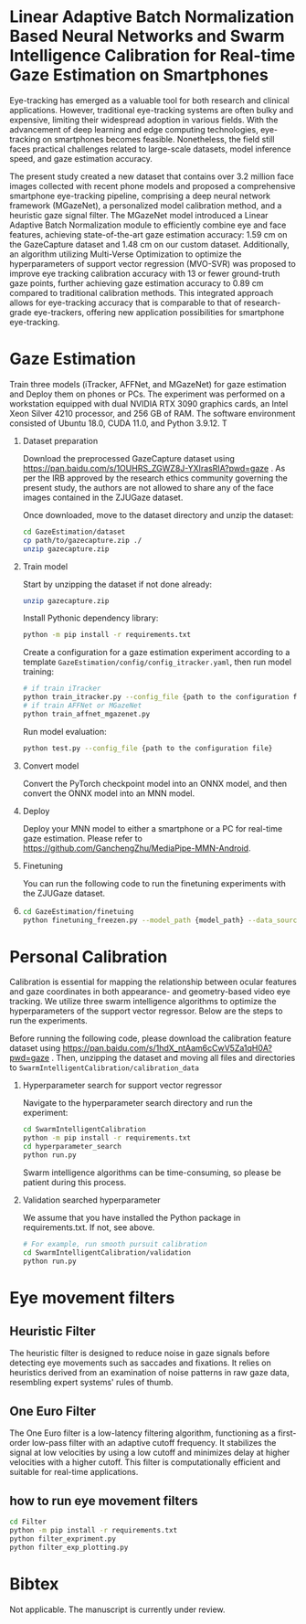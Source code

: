 # Linear Adaptive Batch Normalization Based Neural Networks and Swarm Intelligence Calibration for Real-time Gaze Estimation on Smartphones

Eye-tracking has emerged as a valuable tool for both research and clinical applications. However, traditional eye-tracking systems are often bulky and expensive, limiting their widespread adoption in various fields. With the advancement of deep learning and edge computing technologies, eye-tracking on smartphones becomes feasible. Nonetheless, the field still faces practical challenges related to large-scale datasets, model inference speed, and gaze estimation accuracy. 

The present study created a new dataset that contains over 3.2 million face images collected with recent phone models and proposed a comprehensive smartphone eye-tracking pipeline, comprising a deep neural network framework (MGazeNet), a personalized model calibration method, and a heuristic gaze signal filter. The MGazeNet model introduced a Linear Adaptive Batch Normalization module to efficiently combine eye and face features, achieving state-of-the-art gaze estimation accuracy: 1.59 cm on the GazeCapture dataset and 1.48 cm on our custom dataset. Additionally, an algorithm utilizing Multi-Verse Optimization to optimize the hyperparameters of support vector regression (MVO-SVR) was proposed to improve eye tracking calibration accuracy with 13 or fewer ground-truth gaze points, further achieving gaze estimation accuracy to 0.89 cm compared to traditional calibration methods. This integrated approach allows for eye-tracking accuracy that is comparable to that of research-grade eye-trackers, offering new application possibilities for smartphone eye-tracking.


# Gaze Estimation

Train three models (iTracker, AFFNet, and MGazeNet) for gaze estimation and Deploy them on phones or PCs.
The experiment was performed on a workstation equipped with dual NVIDIA RTX 3090 graphics cards, an Intel Xeon Silver 4210 processor, and 256 GB of RAM. The software environment consisted of Ubuntu 18.0, CUDA 11.0, and Python 3.9.12. T

1.  Dataset preparation

    Download the preprocessed GazeCapture dataset using https://pan.baidu.com/s/1OUHRS_ZGWZ8J-YXIrasRIA?pwd=gaze .
    As per the IRB approved by the research ethics community governing the present study, the authors are not allowed to share any of the face images contained in the ZJUGaze dataset.
    
    Once downloaded, move to the dataset directory and unzip the dataset:
    
    ```bash
    cd GazeEstimation/dataset
    cp path/to/gazecapture.zip ./
    unzip gazecapture.zip
    ```

2. Train model

    Start by unzipping the dataset if not done already:
    ```bash
    unzip gazecapture.zip
    ```
   
    Install Pythonic dependency library:
    ```bash
    python -m pip install -r requirements.txt
    ```
    
    Create a configuration for a gaze estimation experiment according to a template `GazeEstimation/config/config_itracker.yaml`, 
    then run model training:
    ```bash
    # if train iTracker 
    python train_itracker.py --config_file {path to the configuration file}
    # if train AFFNet or MGazeNet
    python train_affnet_mgazenet.py
    ```
  
    Run model evaluation:
    ```bash
    python test.py --config_file {path to the configuration file}
    ```

3. Convert model
    
   Convert the PyTorch checkpoint model into an ONNX model, and then convert the ONNX model into an MNN model.

4. Deploy
    
    Deploy your MNN model to either a smartphone or a PC for real-time gaze estimation. Please refer to https://github.com/GanchengZhu/MediaPipe-MMN-Android.

5. Finetuning

    You can run the following code to run the finetuning experiments with the ZJUGaze dataset.
6. 
     ```bash
    cd GazeEstimation/finetuing
    python finetuning_freezen.py --model_path {model_path} --data_source {data_source}
    ```

# Personal Calibration 

Calibration is essential for mapping the relationship between ocular features and gaze coordinates in both appearance- and geometry-based video eye tracking. We utilize three swarm intelligence algorithms to optimize the hyperparameters of the support vector regressor. Below are the steps to run the experiments.

Before running the following code, please download the calibration feature dataset 
using https://pan.baidu.com/s/1hdX_ntAam6cCwV5Za1qH0A?pwd=gaze . Then, unzipping the dataset and moving all files and directories to `SwarmIntelligentCalibration/calibration_data`

1. Hyperparameter search for support vector regressor

    Navigate to the hyperparameter search directory and run the experiment:

    ```bash
    cd SwarmIntelligentCalibration
    python -m pip install -r requirements.txt
    cd hyperparameter_search
    python run.py
   ```
   
    Swarm intelligence algorithms can be time-consuming, so please be patient during this process.


2. Validation searched hyperparameter
    
   We assume that you have installed the Python package in requirements.txt. If not, see above.

   ```bash
   # For example, run smooth pursuit calibration 
   cd SwarmIntelligentCalibration/validation
   python run.py
   ```

# Eye movement filters

## Heuristic Filter
The heuristic filter is designed to reduce noise in gaze signals before detecting eye movements such as saccades and fixations. It relies on heuristics derived from an examination of noise patterns in raw gaze data, resembling expert systems' rules of thumb.

## One Euro Filter
The One Euro filter is a low-latency filtering algorithm, functioning as a first-order low-pass filter with an adaptive cutoff frequency. It stabilizes the signal at low velocities by using a low cutoff and minimizes delay at higher velocities with a higher cutoff. This filter is computationally efficient and suitable for real-time applications.

## how to run eye movement filters

   ```bash
   cd Filter
   python -m pip install -r requirements.txt
   python filter_expriment.py
   python filter_exp_plotting.py
   ```

# Bibtex

Not applicable. The manuscript is currently under review.
